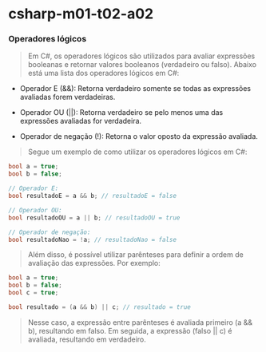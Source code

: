 # csharp-m01-t02-a02

### Operadores lógicos

> Em C#, os operadores lógicos são utilizados para avaliar expressões booleanas e retornar valores booleanos (verdadeiro ou falso). Abaixo está uma lista dos operadores lógicos em C#:

- Operador E (&&): Retorna verdadeiro somente se todas as expressões avaliadas forem verdadeiras.

- Operador OU (||): Retorna verdadeiro se pelo menos uma das expressões avaliadas for verdadeira.

- Operador de negação (!): Retorna o valor oposto da expressão avaliada.

> Segue um exemplo de como utilizar os operadores lógicos em C#:

```C#
bool a = true;
bool b = false;

// Operador E:
bool resultadoE = a && b; // resultadoE = false

// Operador OU:
bool resultadoOU = a || b; // resultadoOU = true

// Operador de negação:
bool resultadoNao = !a; // resultadoNao = false
```

> Além disso, é possível utilizar parênteses para definir a ordem de avaliação das expressões. Por exemplo:

```C#
bool a = true;
bool b = false;
bool c = true;

bool resultado = (a && b) || c; // resultado = true
```

> Nesse caso, a expressão entre parênteses é avaliada primeiro (a && b), resultando em falso. Em seguida, a expressão (falso || c) é avaliada, resultando em verdadeiro.
